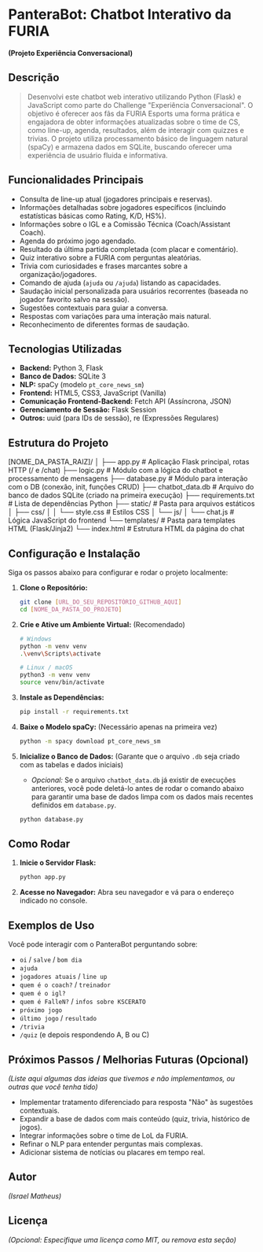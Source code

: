 # PanteraBot: Chatbot Interativo da FURIA

**(Projeto Experiência Conversacional)**

## Descrição

> Desenvolvi este chatbot web interativo utilizando Python (Flask) e JavaScript como parte do Challenge "Experiência Conversacional".
> O objetivo é oferecer aos fãs da FURIA Esports uma forma prática e engajadora de obter informações atualizadas sobre o time de CS, como line-up, agenda, resultados, além de interagir com quizzes e trivias.
> O projeto utiliza processamento básico de linguagem natural (spaCy) e armazena dados em SQLite, buscando oferecer uma experiência de usuário fluida e informativa.

## Funcionalidades Principais

* Consulta de line-up atual (jogadores principais e reservas).
* Informações detalhadas sobre jogadores específicos (incluindo estatísticas básicas como Rating, K/D, HS%).
* Informações sobre o IGL e a Comissão Técnica (Coach/Assistant Coach).
* Agenda do próximo jogo agendado.
* Resultado da última partida completada (com placar e comentário).
* Quiz interativo sobre a FURIA com perguntas aleatórias.
* Trivia com curiosidades e frases marcantes sobre a organização/jogadores.
* Comando de ajuda (`ajuda` ou `/ajuda`) listando as capacidades.
* Saudação inicial personalizada para usuários recorrentes (baseada no jogador favorito salvo na sessão).
* Sugestões contextuais para guiar a conversa.
* Respostas com variações para uma interação mais natural.
* Reconhecimento de diferentes formas de saudação.

## Tecnologias Utilizadas

* **Backend:** Python 3, Flask
* **Banco de Dados:** SQLite 3
* **NLP:** spaCy (modelo `pt_core_news_sm`)
* **Frontend:** HTML5, CSS3, JavaScript (Vanilla)
* **Comunicação Frontend-Backend:** Fetch API (Assíncrona, JSON)
* **Gerenciamento de Sessão:** Flask Session
* **Outros:** uuid (para IDs de sessão), re (Expressões Regulares)

## Estrutura do Projeto

[NOME_DA_PASTA_RAIZ]/
│
├── app.py             # Aplicação Flask principal, rotas HTTP (/ e /chat)
├── logic.py           # Módulo com a lógica do chatbot e processamento de mensagens
├── database.py        # Módulo para interação com o DB (conexão, init, funções CRUD)
├── chatbot_data.db    # Arquivo do banco de dados SQLite (criado na primeira execução)
├── requirements.txt   # Lista de dependências Python
├── static/            # Pasta para arquivos estáticos
│   ├── css/
│   │   └── style.css  # Estilos CSS
│   └── js/
│       └── chat.js    # Lógica JavaScript do frontend
└── templates/         # Pasta para templates HTML (Flask/Jinja2)
└── index.html     # Estrutura HTML da página do chat

## Configuração e Instalação

Siga os passos abaixo para configurar e rodar o projeto localmente:

1.  **Clone o Repositório:**
    ```bash
    git clone [URL_DO_SEU_REPOSITÓRIO_GITHUB_AQUI]
    cd [NOME_DA_PASTA_DO_PROJETO]
    ```
2.  **Crie e Ative um Ambiente Virtual:** (Recomendado)
    ```bash
    # Windows
    python -m venv venv
    .\venv\Scripts\activate

    # Linux / macOS
    python3 -m venv venv
    source venv/bin/activate
    ```
3.  **Instale as Dependências:**
    ```bash
    pip install -r requirements.txt
    ```

4.  **Baixe o Modelo spaCy:** (Necessário apenas na primeira vez)
    ```bash
    python -m spacy download pt_core_news_sm
    ```
5.  **Inicialize o Banco de Dados:** (Garante que o arquivo `.db` seja criado com as tabelas e dados iniciais)
    * *Opcional:* Se o arquivo `chatbot_data.db` já existir de execuções anteriores, você pode deletá-lo antes de rodar o comando abaixo para garantir uma base de dados limpa com os dados mais recentes definidos em `database.py`.
    ```bash
    python database.py
    ```

## Como Rodar

1.  **Inicie o Servidor Flask:**
    ```bash
    python app.py
    ```
2.  **Acesse no Navegador:** Abra seu navegador e vá para o endereço indicado no console.

## Exemplos de Uso

Você pode interagir com o PanteraBot perguntando sobre:

* `oi` / `salve` / `bom dia`
* `ajuda`
* `jogadores atuais` / `line up`
* `quem é o coach?` / `treinador`
* `quem é o igl?`
* `quem é FalleN?` / `infos sobre KSCERATO`
* `próximo jogo`
* `último jogo` / `resultado`
* `/trivia`
* `/quiz` (e depois respondendo A, B ou C)

## Próximos Passos / Melhorias Futuras (Opcional)

*_(Liste aqui algumas das ideias que tivemos e não implementamos, ou outras que você tenha tido)_*
* Implementar tratamento diferenciado para resposta "Não" às sugestões contextuais.
* Expandir a base de dados com mais conteúdo (quiz, trivia, histórico de jogos).
* Integrar informações sobre o time de LoL da FURIA.
* Refinar o NLP para entender perguntas mais complexas.
* Adicionar sistema de notícias ou placares em tempo real.

## Autor

*_(Israel Matheus)_*


## Licença

*_(Opcional: Especifique uma licença como MIT, ou remova esta seção)_*
